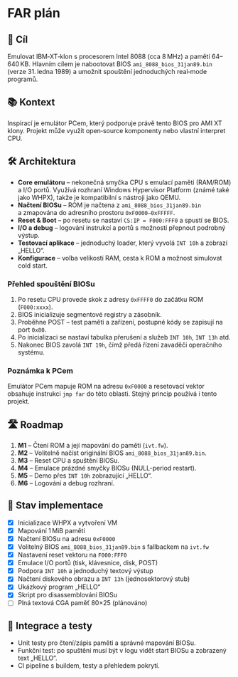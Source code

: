 # FAR plán

## 🎯 Cíl
Emulovat IBM‑XT‑klon s procesorem Intel 8088 (cca 8 MHz) a pamětí 64–640 KB. Hlavním cílem je nabootovat BIOS `ami_8088_bios_31jan89.bin` (verze 31. ledna 1989) a umožnit spouštění jednoduchých real‑mode programů.

## 📚 Kontext
Inspirací je emulátor PCem, který podporuje právě tento BIOS pro AMI XT klony. Projekt může využít open‑source komponenty nebo vlastní interpret CPU.

## 🛠 Architektura
- **Core emulátoru** – nekonečná smyčka CPU s emulací paměti (RAM/ROM) a I/O portů. Využívá rozhraní Windows Hypervisor Platform (známé také jako WHPX), takže je kompatibilní s nástroji jako QEMU.
- **Načtení BIOSu** – ROM je načtena z `ami_8088_bios_31jan89.bin` a zmapována do adresního prostoru `0xF0000–0xFFFFF`.
- **Reset & Boot** – po resetu se nastaví `CS:IP = F000:FFF0` a spustí se BIOS.
- **I/O a debug** – logování instrukcí a portů s možností přepnout podrobný výstup.
- **Testovací aplikace** – jednoduchý loader, který vyvolá `INT 10h` a zobrazí „HELLO“.
- **Konfigurace** – volba velikosti RAM, cesta k ROM a možnost simulovat cold start.

### Přehled spouštění BIOSu
1. Po resetu CPU provede skok z adresy `0xFFFF0` do začátku ROM (`F000:xxxx`).
2. BIOS inicializuje segmentové registry a zásobník.
3. Proběhne POST – test paměti a zařízení, postupné kódy se zapisují na port `0x80`.
4. Po inicializaci se nastaví tabulka přerušení a služeb `INT 10h`, `INT 13h` atd.
5. Nakonec BIOS zavolá `INT 19h`, čímž předá řízení zavaděči operačního systému.

### Poznámka k PCem
Emulátor PCem mapuje ROM na adresu `0xF0000` a resetovací vektor obsahuje
instrukci `jmp far` do této oblasti. Stejný princip používá i tento projekt.

## 🛣️ Roadmap
1. **M1** – Čtení ROM a její mapování do paměti (`ivt.fw`).
2. **M2** – Volitelně načíst originální BIOS `ami_8088_bios_31jan89.bin`.
3. **M3** – Reset CPU a spuštění BIOSu.
4. **M4** – Emulace prázdné smyčky BIOSu (NULL-period restart).
5. **M5** – Demo přes `INT 10h` zobrazující „HELLO“.
6. **M6** – Logování a debug rozhraní.

## 🔄 Stav implementace
- [x] Inicializace WHPX a vytvoření VM
- [x] Mapování 1 MiB paměti
- [x] Načtení BIOSu na adresu `0xF0000`
- [x] Volitelný BIOS `ami_8088_bios_31jan89.bin` s fallbackem na `ivt.fw`
- [x] Nastavení reset vektoru na `F000:FFF0`
- [x] Emulace I/O portů (tisk, klávesnice, disk, POST)
- [x] Podpora `INT 10h` a jednoduchý textový výstup
- [x] Načtení diskového obrazu a `INT 13h` (jednosektorový stub)
- [x] Ukázkový program „HELLO“
- [x] Skript pro disassemblování BIOSu
- [ ] Plná textová CGA paměť 80×25 (plánováno)

## 🧪 Integrace a testy
- Unit testy pro čtení/zápis paměti a správné mapování BIOSu.
- Funkční test: po spuštění musí být v logu vidět start BIOSu a zobrazený text „HELLO“.
- CI pipeline s buildem, testy a přehledem pokrytí.
